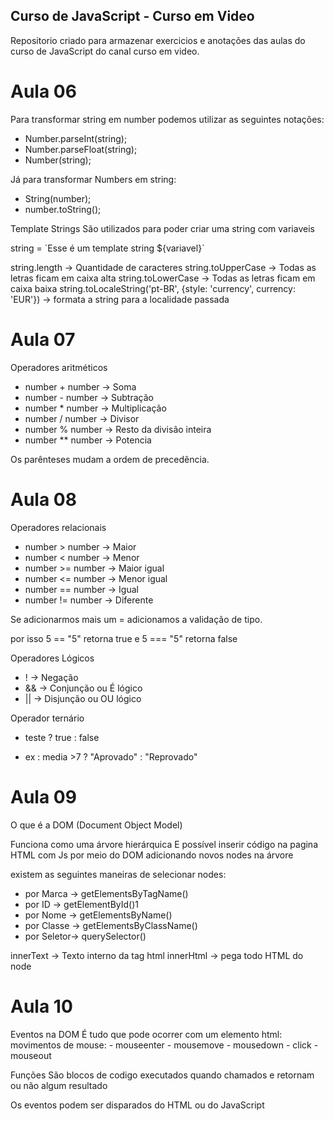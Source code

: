 ## Curso de JavaScript - Curso em Video

Repositorio criado para armazenar exercicios e anotações das aulas do curso de JavaScript do canal curso em video.


# Aula 06

Para transformar string em number podemos utilizar as seguintes notações:
  - Number.parseInt(string);
  - Number.parseFloat(string);
  - Number(string);

Já para transformar Numbers em string:
  - String(number);
  - number.toString();

Template Strings
São utilizados para poder criar uma string com variaveis

string = \`Esse é um template string ${variavel}\`

string.length -> Quantidade de caracteres
string.toUpperCase -> Todas as letras ficam em caixa alta
string.toLowerCase -> Todas as letras ficam em caixa baixa
string.toLocaleString('pt-BR', {style: 'currency', currency: 'EUR'}) -> formata a string para a localidade passada 

# Aula 07 

Operadores aritméticos

- number +  number -> Soma
- number -  number -> Subtração 
- number *  number -> Multiplicação
- number /  number -> Divisor
- number %  number -> Resto da divisão inteira
- number ** number -> Potencia

Os parênteses mudam a ordem de precedência.

# Aula 08

Operadores relacionais

- number >   number -> Maior
- number <   number -> Menor 
- number >=  number -> Maior igual
- number <=  number -> Menor igual
- number ==  number -> Igual
- number !=  number -> Diferente

Se adicionarmos mais um = adicionamos a validação de tipo.

por isso 5 == "5" retorna true
e 5 === "5" retorna false 

Operadores Lógicos

- !  -> Negação
- && -> Conjunção ou É lógico
- || -> Disjunção ou OU lógico

Operador ternário
 - teste ? true : false

  - ex : media >7 ? "Aprovado" : "Reprovado"

# Aula 09
O que é a DOM (Document Object Model)

Funciona como uma árvore hierárquica
E possível inserir código na pagina HTML com Js por meio do DOM adicionando novos nodes na árvore

existem as seguintes maneiras de selecionar nodes:
- por Marca  -> getElementsByTagName()
- por ID     -> getElementById()1
- por Nome   -> getElementsByName()
- por Classe -> getElementsByClassName()
- por Seletor-> querySelector()


innerText -> Texto interno da tag html
innerHtml -> pega todo HTML do node

# Aula 10

Eventos na DOM
É tudo que pode ocorrer com um elemento html:
  movimentos de mouse:
    - mouseenter
    - mousemove
    - mousedown
    - click
    - mouseout 

Funções
  São blocos de codigo executados quando chamados e retornam ou não algum resultado

Os eventos podem ser disparados do HTML ou do JavaScript